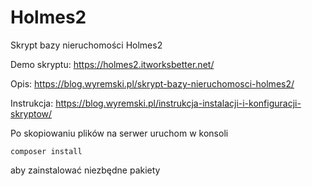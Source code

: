 # Holmes2
Skrypt bazy nieruchomości Holmes2

Demo skryptu: https://holmes2.itworksbetter.net/

Opis: https://blog.wyremski.pl/skrypt-bazy-nieruchomosci-holmes2/

Instrukcja: https://blog.wyremski.pl/instrukcja-instalacji-i-konfiguracji-skryptow/

Po skopiowaniu plików na serwer uruchom w konsoli 
```
composer install
```
aby zainstalować niezbędne pakiety
